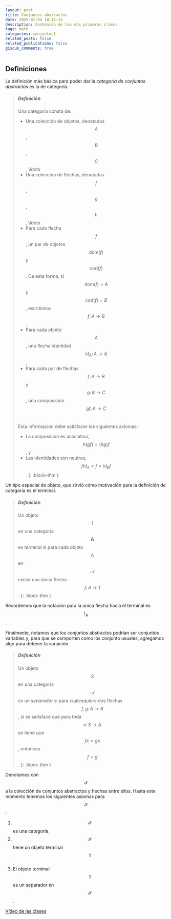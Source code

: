 ```yaml
---
layout: post
title: Conjuntos abstractos
date: 2025-01-04 10:14:13
description: Contenido de las dos primeras clases
tags: math
categories: conjuntos1
related_posts: false
related_publications: false
giscus_comments: true
---
```


## Definiciones
La definición más básica para poder dar la *categoría de conjuntos abstractos*
es la de categoría.

> ##### Definición
>
> Una categoría consta de:
>  * Una colección de objetos, denotados $$A$$, $$B$$, $$C$$, \ldots
>  * Una colección de flechas, denotadas $$f$$, $$g$$, $$h$$, \ldots
>  * Para cada flecha $$f$$, un par de objetos $$\text{dom}(f)$$ y $$\text{cod}(f)$$.
>    De esta forma, si $$\text{dom}(f)=A$$ y $$\text{cod}(f)=B$$, escribimos 
>    $$f\colon A\to B$$.
>  * Para cada objeto $$A$$, una flecha identidad $$\text{id}_A\colon A\to A$$.
>  * Para cada par de flechas $$f\colon A\to B$$ y $$g\colon B\to C$$, una
>    composición $$gf\colon A\to C$$.
>
>  Esta información debe satisfacer los siguientes axiomas:
>  * La composición es asociativa, $$h(gf)=(hg)f$$, y
>  * Las identidades son neutras, $$f\text{id}_A=f=\text{id}_Bf$$.
{: .block-thm }

Un tipo especial de objeto, que sirvió cómo motivación para la definición de
categoría es el terminal.

> ##### Definición
>
> Un objeto $$1$$ en una categoría $$\mathbf{A}$$ es *terminal* si para cada
> objeto $$A$$ en $$\mathcal{A}$$ existe una única flecha $$f\colon A\to 1$$.
{: .block-thm }

Recordemos que la notación para la única flecha hacia el terminal es $$!_A$$.

Finalmente, notamos que los conjuntos abstractos podrían ser conjuntos variables
y, para que se comporten como los conjunto usuales, agregamos algo para detener
la variación.

> ##### Definición
>
> Un objeto $$S$$ en una categoría $$\mathcal{A}$$ es un *separador* si para
> cualesquiera dos flechas $$f,g\colon A\to B$$, si se satisface que para toda
> $$x\colon S\to A$$ se tiene que $$fx=gx$$, entonces $$f=g$$.
{: .block-thm }

Denotamos con $$\mathcal{S}$$ a la colección de conjuntos abstractos y flechas
entre ellos. Hasta este momento tenemos los siguientes axiomas para
$$\mathcal{S}$$:

1. $$\mathcal{S}$$ es una categoría.
2. $$\mathcal{S}$$ tiene un objeto terminal $$1$$.
3. El objeto terminal $$1$$ es un separador en $$\mathcal{S}$$.


[Vídeo de las clases](https://youtu.be/wPSP7RoWdBo)

